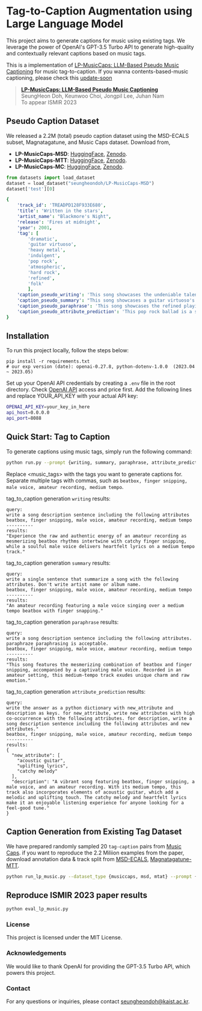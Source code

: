 # Tag-to-Caption Augmentation using Large Language Model

This project aims to generate captions for music using existing tags. We leverage the power of OpenAI's GPT-3.5 Turbo API to generate high-quality and contextually relevant captions based on music tags.

This is a implementation of [LP-MusicCaps: LLM-Based Pseudo Music Captioning](#) for music tag-to-caption. If you wanna contents-based-music captioning, please check this [update-soon](#) 

> [**LP-MusicCaps: LLM-Based Pseudo Music Captioning**](#)   
> SeungHeon Doh, Keunwoo Choi, Jongpil Lee, Juhan Nam   
> To appear ISMIR 2023   

## Pseudo Caption Dataset

We released a 2.2M (total) pseudo caption dataset using the MSD-ECALS subset, Magnatagatune, and Music Caps dataset. Download from,

- **LP-MusicCaps-MSD**: [HuggingFace](#), [Zenodo](#).
- **LP-MusicCaps-MTT**: [HuggingFace](#), [Zenodo](#).
- **LP-MusicCaps-MC**: [HuggingFace](#), [Zenodo](#).

```python
from datasets import load_dataset
dataset = load_dataset("seungheondoh/LP-MusicCaps-MSD")
dataset['test'][0]
```

```yaml
{
    'track_id': 'TREADPD128F933E680',
    'title': 'Written in the stars',
    'artist_name': "Blackmore's Night",
    'release': 'Fires at midnight',
    'year': 2001,
    'tag': [
        'dramatic',
        'guitar virtuoso',
        'heavy metal',
        'indulgent',
        'pop rock',
        'atmospheric',
        'hard rock',
        'refined',
        'folk'
        ],
    'caption_pseudo_writing': 'This song showcases the undeniable talent of a guitar virtuoso, seamlessly blending the refined elements of pop rock and folk with the atmospheric and dramatic sounds of heavy metal and hard rock, resulting in an indulgent and unforgettable musical experience.',
    'caption_pseudo_summary': "This song showcases a guitar virtuoso's refined and atmospheric pop rock sound, with elements of dramatic heavy metal, folk, and indulgent hard rock.",
    'caption_pseudo_paraphrase': 'This song showcases the refined playing of a guitar virtuoso at the forefront of intricate pop rock arrangements, with atmospheric and dramatic elements that draw from heavy metal, folk, and indulgent hard rock influences.',
    'caption_pseudo_attribute_prediction': 'This pop rock ballad is a showcase for the guitar virtuoso\\s refined playing style, blending atmospheric and heavy metal sounds into a unique folk rock sound. With indulgent solos and dramatic duets, the track creates a hard rock energy that is both mellow and upbeat, introspective and soulful.'
}
```


## Installation
To run this project locally, follow the steps below:

```
pip install -r requirements.txt
# our exp version (date): openai-0.27.8, python-dotenv-1.0.0  (2023.04 ~ 2023.05)
```
Set up your OpenAI API credentials by creating a `.env` file in the root directory. Check [OpenAI API](https://openai.com/blog/openai-api) access and price first. Add the following lines and replace YOUR_API_KEY with your actual API key:

```bash
OPENAI_API_KEY=your_key_in_here
api_host=0.0.0.0
api_port=8088
```

## Quick Start: Tag to Caption
To generate captions using music tags, simply run the following command:

```bash
python run.py --prompt {writing, summary, paraphrase, attribute_prediction} --tags <music_tags>
```
Replace <music_tags> with the tags you want to generate captions for. Separate multiple tags with commas, such as `beatbox, finger snipping, male voice, amateur recording, medium tempo`.

tag_to_caption generation `writing` results:
```
query: 
write a song description sentence including the following attributes
beatbox, finger snipping, male voice, amateur recording, medium tempo
----------
results: 
"Experience the raw and authentic energy of an amateur recording as mesmerizing beatbox rhythms intertwine with catchy finger snipping, while a soulful male voice delivers heartfelt lyrics on a medium tempo track."
```

tag_to_caption generation `summary` results:
```
query: 
write a single sentence that summarize a song with the following attributes. Don't write artist name or album name.
beatbox, finger snipping, male voice, amateur recording, medium tempo
----------
results: 
"An amateur recording featuring a male voice singing over a medium tempo beatbox with finger snapping."
```

tag_to_caption generation `paraphrase` results:
```
query: 
write a song description sentence including the following attributes. paraphraze paraphrasing is acceptable.
beatbox, finger snipping, male voice, amateur recording, medium tempo
----------
results: 
"This song features the mesmerizing combination of beatbox and finger snipping, accompanied by a captivating male voice. Recorded in an amateur setting, this medium-tempo track exudes unique charm and raw emotion."
```

tag_to_caption generation `attribute_prediction` results:
```
query: 
write the answer as a python dictionary with new_attribute and description as keys. for new_attribute, write new attributes with high co-occurrence with the following attributes. for description, write a song description sentence including the following attributes and new attributes."
beatbox, finger snipping, male voice, amateur recording, medium tempo
----------
results: 
{
  "new_attribute": [
    "acoustic guitar",
    "uplifting lyrics",
    "catchy melody"
  ],
  "description": "A vibrant song featuring beatbox, finger snipping, a male voice, and an amateur recording. With its medium tempo, this track also incorporates elements of acoustic guitar, which add a melodic and uplifting touch. The catchy melody and heartfelt lyrics make it an enjoyable listening experience for anyone looking for a feel-good tune."
}
```

## Caption Generation from Existing Tag Dataset
We have prepared randomly sampled 20 `tag-caption` pairs from [Music Caps](https://huggingface.co/datasets/google/MusicCaps). if you want to reproduce the 2.2 Miliion examples from the paper, download annotation data & track split from [MSD-ECALS](https://zenodo.org/record/7107130), [Magnatagatune-MTT](https://github.com/seungheondoh/msu-benchmark). 

```bash
python run_lp_music.py --dataset_type {musiccaps, msd, mtat} --prompt {writing, summary, paraphrase, attribute_prediction}
```

## Reproduce ISMIR 2023 paper results

```bash
python eval_lp_music.py
```

### License
This project is licensed under the MIT License.

### Acknowledgements
We would like to thank OpenAI for providing the GPT-3.5 Turbo API, which powers this project.

### Contact
For any questions or inquiries, please contact seungheondoh@kaist.ac.kr.